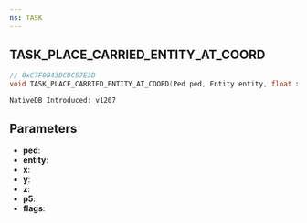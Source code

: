 ```yaml
---
ns: TASK
---
```

## TASK_PLACE_CARRIED_ENTITY_AT_COORD

```c
// 0xC7F0B43DCDC57E3D
void TASK_PLACE_CARRIED_ENTITY_AT_COORD(Ped ped, Entity entity, float x, float y, float z, float p5, int flags);
```

```
NativeDB Introduced: v1207
```

## Parameters
* **ped**:
* **entity**:
* **x**:
* **y**:
* **z**:
* **p5**:
* **flags**:
